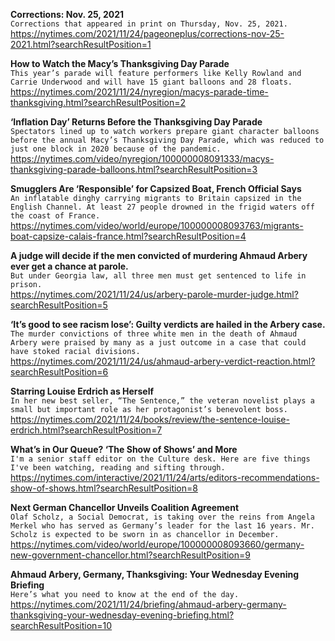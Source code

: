 **Corrections: Nov. 25, 2021**\
`Corrections that appeared in print on Thursday, Nov. 25, 2021.`\
https://nytimes.com/2021/11/24/pageoneplus/corrections-nov-25-2021.html?searchResultPosition=1

**How to Watch the Macy’s Thanksgiving Day Parade**\
`This year’s parade will feature performers like Kelly Rowland and Carrie Underwood and will have 15 giant balloons and 28 floats.`\
https://nytimes.com/2021/11/24/nyregion/macys-parade-time-thanksgiving.html?searchResultPosition=2

**‘Inflation Day’ Returns Before the Thanksgiving Day Parade**\
`Spectators lined up to watch workers prepare giant character balloons before the annual Macy’s Thanksgiving Day Parade, which was reduced to just one block in 2020 because of the pandemic.`\
https://nytimes.com/video/nyregion/100000008091333/macys-thanksgiving-parade-balloons.html?searchResultPosition=3

**Smugglers Are ‘Responsible’ for Capsized Boat, French Official Says**\
`An inflatable dinghy carrying migrants to Britain capsized in the English Channel. At least 27 people drowned in the frigid waters off the coast of France.`\
https://nytimes.com/video/world/europe/100000008093763/migrants-boat-capsize-calais-france.html?searchResultPosition=4

**A judge will decide if the men convicted of murdering Ahmaud Arbery ever get a chance at parole.**\
`But under Georgia law, all three men must get sentenced to life in prison.`\
https://nytimes.com/2021/11/24/us/arbery-parole-murder-judge.html?searchResultPosition=5

**‘It’s good to see racism lose’: Guilty verdicts are hailed in the Arbery case.**\
`The murder convictions of three white men in the death of Ahmaud Arbery were praised by many as a just outcome in a case that could have stoked racial divisions.`\
https://nytimes.com/2021/11/24/us/ahmaud-arbery-verdict-reaction.html?searchResultPosition=6

**Starring Louise Erdrich as Herself**\
`In her new best seller, “The Sentence,” the veteran novelist plays a small but important role as her protagonist’s benevolent boss.`\
https://nytimes.com/2021/11/24/books/review/the-sentence-louise-erdrich.html?searchResultPosition=7

**What’s in Our Queue? ‘The Show of Shows’ and More**\
`I'm a senior staff editor on the Culture desk. Here are five things I've been watching, reading and sifting through.`\
https://nytimes.com/interactive/2021/11/24/arts/editors-recommendations-show-of-shows.html?searchResultPosition=8

**Next German Chancellor Unveils Coalition Agreement**\
`Olaf Scholz, a Social Democrat, is taking over the reins from Angela Merkel who has served as Germany’s leader for the last 16 years. Mr. Scholz is expected to be sworn in as chancellor in December.`\
https://nytimes.com/video/world/europe/100000008093660/germany-new-government-chancellor.html?searchResultPosition=9

**Ahmaud Arbery, Germany, Thanksgiving: Your Wednesday Evening Briefing**\
`Here’s what you need to know at the end of the day.`\
https://nytimes.com/2021/11/24/briefing/ahmaud-arbery-germany-thanksgiving-your-wednesday-evening-briefing.html?searchResultPosition=10

